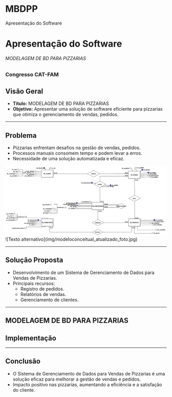 # MBDPP
Apresentação do Software
# Apresentação do Software
###### MODELAGEM DE BD PARA PIZZARIAS
### Congresso CAT-FAM

## Visão Geral

- **Título:** MODELAGEM DE BD PARA PIZZARIAS
- **Objetivo:** Apresentar uma solução de software eficiente para pizzarias que otimiza o gerenciamento de vendas, pedidos.

---

## Problema

- Pizzarias enfrentam desafios na gestão de vendas, pedidos.
- Processos manuais consomem tempo e podem levar a erros.
- Necessidade de uma solução automatizada e eficaz.

<img src="/img/modeloconceitual atualizado foto.jpg">
![Texto alternativo](img/modeloconceitual_atualizado_foto.jpg)



---

## Solução Proposta

- Desenvolvimento de um Sistema de Gerenciamento de Dados para Vendas de Pizzarias.
- Principais recursos:
  - Registro de pedidos.
  - Relatórios de vendas.
  - Gerenciamento de clientes.

---

## MODELAGEM DE BD PARA PIZZARIAS


## Implementação


---

## Conclusão

- O Sistema de Gerenciamento de Dados para Vendas de Pizzarias é uma solução eficaz para melhorar a gestão de vendas e pedidos.
- Impacto positivo nas pizzarias, aumentando a eficiência e a satisfação do cliente.

